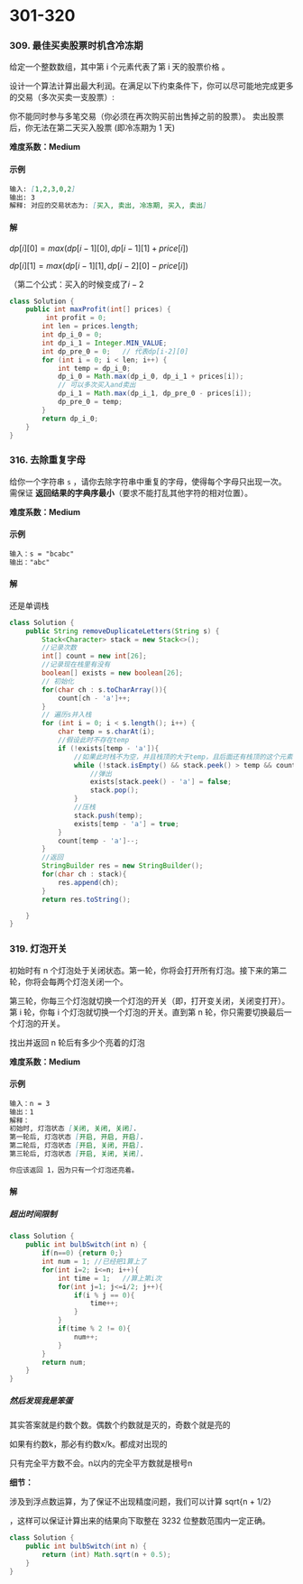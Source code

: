 # 301-320

### 309. 最佳买卖股票时机含冷冻期

给定一个整数数组，其中第 i 个元素代表了第 i 天的股票价格 。

设计一个算法计算出最大利润。在满足以下约束条件下，你可以尽可能地完成更多的交易（多次买卖一支股票）:

你不能同时参与多笔交易（你必须在再次购买前出售掉之前的股票）。
卖出股票后，你无法在第二天买入股票 (即冷冻期为 1 天)

**难度系数：Medium**

#### 示例

```markdown
输入: [1,2,3,0,2]
输出: 3 
解释: 对应的交易状态为: [买入, 卖出, 冷冻期, 买入, 卖出]
```

#### 解

$dp[i][0] = max(dp[i-1][0], dp[i-1][1] + price[i])$

$dp[i][1] = max(dp[i-1][1], dp[i-2][0] - price[i])$

（第二个公式：买入的时候变成了$i-2$

```java
class Solution {
    public int maxProfit(int[] prices) {
         int profit = 0;
        int len = prices.length;
        int dp_i_0 = 0;
        int dp_i_1 = Integer.MIN_VALUE;
        int dp_pre_0 = 0;   // 代表dp[i-2][0]
        for (int i = 0; i < len; i++) {
            int temp = dp_i_0;
            dp_i_0 = Math.max(dp_i_0, dp_i_1 + prices[i]);
            // 可以多次买入and卖出
            dp_i_1 = Math.max(dp_i_1, dp_pre_0 - prices[i]);
            dp_pre_0 = temp;
        }
        return dp_i_0;
    }
}

```



### 316. 去除重复字母

给你一个字符串 `s` ，请你去除字符串中重复的字母，使得每个字母只出现一次。需保证 **返回结果的字典序最小**（要求不能打乱其他字符的相对位置）。

**难度系数：Medium**

#### 示例

```markdown
输入：s = "bcabc"
输出："abc"
```

#### 解

还是单调栈

```java
class Solution {
    public String removeDuplicateLetters(String s) {
        Stack<Character> stack = new Stack<>();
        //记录次数
        int[] count = new int[26];
        //记录现在栈里有没有
        boolean[] exists = new boolean[26];
        // 初始化
        for(char ch : s.toCharArray()){
            count[ch - 'a']++;
        }
        // 遍历s并入栈
        for (int i = 0; i < s.length(); i++) {
            char temp = s.charAt(i);
            //假设此时不存在temp
            if (!exists[temp - 'a']){
                //如果此时栈不为空，并且栈顶的大于temp，且后面还有栈顶的这个元素
                while (!stack.isEmpty() && stack.peek() > temp && count[stack.peek() - 'a'] > 0){
                    //弹出
                    exists[stack.peek() - 'a'] = false;
                    stack.pop();
                }
                //压栈
                stack.push(temp);
                exists[temp - 'a'] = true;
            }
            count[temp - 'a']--;
        }
        //返回
        StringBuilder res = new StringBuilder();
        for(char ch : stack){
            res.append(ch);
        }
        return res.toString();

    }
}
```



### 319. 灯泡开关

初始时有 n 个灯泡处于关闭状态。第一轮，你将会打开所有灯泡。接下来的第二轮，你将会每两个灯泡关闭一个。

第三轮，你每三个灯泡就切换一个灯泡的开关（即，打开变关闭，关闭变打开）。第 i 轮，你每 i 个灯泡就切换一个灯泡的开关。直到第 n 轮，你只需要切换最后一个灯泡的开关。

找出并返回 n 轮后有多少个亮着的灯泡

**难度系数：Medium**

#### 示例

```markdown
输入：n = 3
输出：1 
解释：
初始时, 灯泡状态 [关闭, 关闭, 关闭].
第一轮后, 灯泡状态 [开启, 开启, 开启].
第二轮后, 灯泡状态 [开启, 关闭, 开启].
第三轮后, 灯泡状态 [开启, 关闭, 关闭]. 

你应该返回 1，因为只有一个灯泡还亮着。

```

#### 解

##### 超出时间限制

```java
class Solution {
    public int bulbSwitch(int n) {
        if(n==0) {return 0;}
        int num = 1; //已经把1算上了
        for(int i=2; i<=n; i++){
            int time = 1;   //算上第i次
            for(int j=1; j<=i/2; j++){
                if(i % j == 0){
                    time++;
                }
            }
            if(time % 2 != 0){
                num++;
            }
        }
        return num;
    }
}
```



##### 然后发现我是笨蛋

其实答案就是约数个数。偶数个约数就是灭的，奇数个就是亮的 

如果有约数k，那必有约数x/k。都成对出现的

只有完全平方数不会。n以内的完全平方数就是根号n

**细节：**

  涉及到浮点数运算，为了保证不出现精度问题，我们可以计算 sqrt{n + 1/2}

 ，这样可以保证计算出来的结果向下取整在 3232 位整数范围内一定正确。

```java
class Solution {
    public int bulbSwitch(int n) {
        return (int) Math.sqrt(n + 0.5);
    }
}
```

